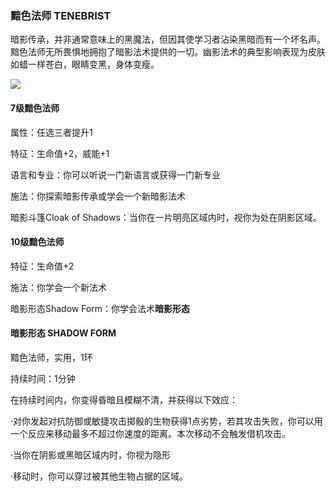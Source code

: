 ### 黯色法师 TENEBRIST

暗影传承，并非通常意味上的黑魔法，但因其使学习者沾染黑暗而有一个坏名声。黯色法师无所畏惧地拥抱了暗影法术提供的一切。幽影法术的典型影响表现为皮肤如蜡一样苍白，眼睛变黑，身体变瘦。

![](https://sdlpic.oss-cn-beijing.aliyuncs.com/pic/tenebrist.jpg)

#### 7级黯色法师

属性：任选三者提升1

特征：生命值+2，威能+1

语言和专业：你可以听说一门新语言或获得一门新专业

施法：你探索暗影传承或学会一个新暗影法术

暗影斗篷Cloak of Shadows：当你在一片明亮区域内时，视你为处在阴影区域。

#### 10级黯色法师

特征：生命值+2

施法：你学会一个新法术

暗影形态Shadow Form：你学会法术**暗影形态**

#### 暗影形态 SHADOW FORM

黯色法师，实用，1环

持续时间：1分钟

在持续时间内，你变得昏暗且模糊不清，并获得以下效应：

·对你发起对抗防御或敏捷攻击掷骰的生物获得1点劣势，若其攻击失败，你可以用一个反应来移动最多不超过你速度的距离。本次移动不会触发借机攻击。

·当你在阴影或黑暗区域内时，你视为隐形

·移动时，你可以穿过被其他生物占据的区域。

